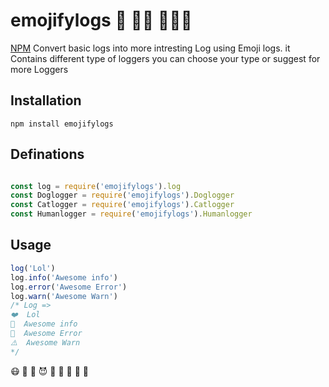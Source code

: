 # emojifylogs 🐬 💂🏼 👩🏼‍💻 
[NPM](https://www.npmjs.com/package/emojifylogs)
Convert basic logs into more intresting Log using Emoji logs.
it Contains different type of loggers you can choose your type or suggest for more Loggers

## Installation
```
npm install emojifylogs
```
## Definations
```javascript

const log = require('emojifylogs').log
const Doglogger = require('emojifylogs').Doglogger
const Catlogger = require('emojifylogs').Catlogger
const Humanlogger = require('emojifylogs').Humanlogger
```

## Usage
```javascript
log('Lol')
log.info('Awesome info')
log.error('Awesome Error')
log.warn('Awesome Warn')
/* Log =>
❤️  Lol
📄  Awesome info
👾  Awesome Error
⚠️  Awesome Warn
*/
```
 😷 🤒 🤕 😈 👿 👹 👺 💩 👻
